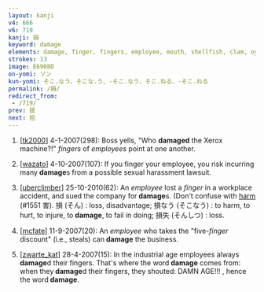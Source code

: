 ```yaml
---
layout: kanji
v4: 666
v6: 719
kanji: 損
keyword: damage
elements: damage, finger, fingers, employee, mouth, shellfish, clam, oyster, eye, animal legs, eight
strokes: 13
image: E6908D
on-yomi: ソン
kun-yomi: そこ.なう、そこな.う、-そこ.なう、そこ.ねる、-そこ.ねる
permalink: /損/
redirect_from:
 - /719/
prev: 提
next: 拾
---
```


1) [<a href="http://kanji.koohii.com/profile/tk2000">tk2000</a>] 4-1-2007(298): Boss yells, &quot;Who <strong>damaged</strong> the Xerox machine?!&quot; <em>fingers</em> of <em>employees</em> point at one another.

2) [<a href="http://kanji.koohii.com/profile/wazato">wazato</a>] 4-10-2007(107): If you finger your employee, you risk incurring many<strong> damage</strong>s from a possible sexual harassment lawsuit.

3) [<a href="http://kanji.koohii.com/profile/uberclimber">uberclimber</a>] 25-10-2010(62): An <em>employee</em> lost a <em>finger</em> in a workplace accident, and sued the company for<strong> damage</strong>s. (Don&#039;t confuse with <a href="../v4/1551.html">harm</a> (#1551 害). 損 (そん) : loss, disadvantage; 損なう (そこなう) : to harm, to hurt, to injure, to<strong> damage</strong>, to fail in doing; 損失 (そんしつ) : loss.

4) [<a href="http://kanji.koohii.com/profile/mcfate">mcfate</a>] 11-9-2007(20): An <em>employee</em> who takes the &quot;five-<em>finger</em> discount&quot; (i.e., steals) can<strong> damage</strong> the business.

5) [<a href="http://kanji.koohii.com/profile/zwarte_kat">zwarte_kat</a>] 28-4-2007(15): In the industrial age employees always<strong> damage</strong>d their fingers. That&#039;s where the word<strong> damage</strong> comes from: when they<strong> damage</strong>d their fingers, they shouted: DAMN AGE!!! , hence the word<strong> damage</strong>.

